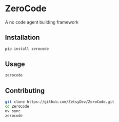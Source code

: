 # ZeroCode
A no code agent building framework

## Installation

```bash
pip install zerocode
```

## Usage

```bash
zerocode
```

## Contributing

```bash
git clone https://github.com/ZetsyDev/ZeroCode.git
cd ZeroCode
uv sync
zerocode
```
